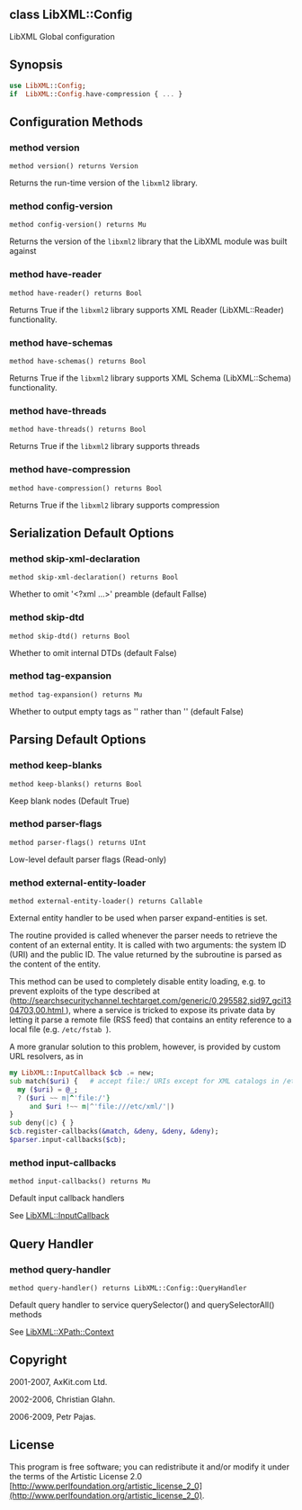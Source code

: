 class LibXML::Config
--------------------

LibXML Global configuration

Synopsis
--------

```raku
use LibXML::Config;
if  LibXML::Config.have-compression { ... }
```

Configuration Methods
---------------------

### method version

```perl6
method version() returns Version
```

Returns the run-time version of the `libxml2` library.

### method config-version

```perl6
method config-version() returns Mu
```

Returns the version of the `libxml2` library that the LibXML module was built against

### method have-reader

```perl6
method have-reader() returns Bool
```

Returns True if the `libxml2` library supports XML Reader (LibXML::Reader) functionality.

### method have-schemas

```perl6
method have-schemas() returns Bool
```

Returns True if the `libxml2` library supports XML Schema (LibXML::Schema) functionality.

### method have-threads

```perl6
method have-threads() returns Bool
```

Returns True if the `libxml2` library supports threads

### method have-compression

```perl6
method have-compression() returns Bool
```

Returns True if the `libxml2` library supports compression

Serialization Default Options
-----------------------------

### method skip-xml-declaration

```perl6
method skip-xml-declaration() returns Bool
```

Whether to omit '<?xml ...>' preamble (default Fallse)

### method skip-dtd

```perl6
method skip-dtd() returns Bool
```

Whether to omit internal DTDs (default False)

### method tag-expansion

```perl6
method tag-expansion() returns Mu
```

Whether to output empty tags as '<a></a>' rather than '<a/>' (default False)

Parsing Default Options
-----------------------

### method keep-blanks

```perl6
method keep-blanks() returns Bool
```

Keep blank nodes (Default True)

### method parser-flags

```perl6
method parser-flags() returns UInt
```

Low-level default parser flags (Read-only)

### method external-entity-loader

```perl6
method external-entity-loader() returns Callable
```

External entity handler to be used when parser expand-entities is set.

The routine provided is called whenever the parser needs to retrieve the content of an external entity. It is called with two arguments: the system ID (URI) and the public ID. The value returned by the subroutine is parsed as the content of the entity. 

This method can be used to completely disable entity loading, e.g. to prevent exploits of the type described at ([http://searchsecuritychannel.techtarget.com/generic/0,295582,sid97_gci1304703,00.html ](http://searchsecuritychannel.techtarget.com/generic/0,295582,sid97_gci1304703,00.html )), where a service is tricked to expose its private data by letting it parse a remote file (RSS feed) that contains an entity reference to a local file (e.g. `/etc/fstab `). 

A more granular solution to this problem, however, is provided by custom URL resolvers, as in 

```raku
my LibXML::InputCallback $cb .= new;
sub match($uri) {   # accept file:/ URIs except for XML catalogs in /etc/xml/
  my ($uri) = @_;
  ? ($uri ~~ m|^'file:/'}
     and $uri !~~ m|^'file:///etc/xml/'|)
}
sub deny(|c) { }
$cb.register-callbacks(&match, &deny, &deny, &deny);
$parser.input-callbacks($cb);
```

### method input-callbacks

```perl6
method input-callbacks() returns Mu
```

Default input callback handlers

See [LibXML::InputCallback](https://libxml-raku.github.io/LibXML-raku/InputCallback)

Query Handler
-------------

### method query-handler

```perl6
method query-handler() returns LibXML::Config::QueryHandler
```

Default query handler to service querySelector() and querySelectorAll() methods

See [LibXML::XPath::Context](https://libxml-raku.github.io/LibXML-raku/XPath/Context)

Copyright
---------

2001-2007, AxKit.com Ltd.

2002-2006, Christian Glahn.

2006-2009, Petr Pajas.

License
-------

This program is free software; you can redistribute it and/or modify it under the terms of the Artistic License 2.0 [http://www.perlfoundation.org/artistic_license_2_0](http://www.perlfoundation.org/artistic_license_2_0).

